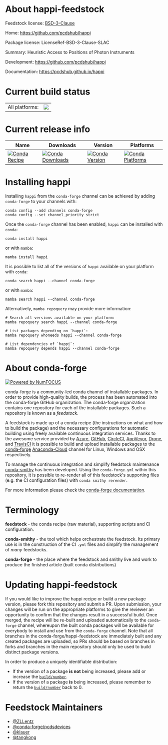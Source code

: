 About happi-feedstock
=====================

Feedstock license: [BSD-3-Clause](https://github.com/conda-forge/happi-feedstock/blob/main/LICENSE.txt)

Home: https://github.com/pcdshub/happi

Package license: LicenseRef-BSD-3-Clause-SLAC

Summary: Heuristic Access to Positions of Photon Instruments

Development: https://github.com/pcdshub/happi

Documentation: https://pcdshub.github.io/happi

Current build status
====================


<table><tr><td>All platforms:</td>
    <td>
      <a href="https://dev.azure.com/conda-forge/feedstock-builds/_build/latest?definitionId=9283&branchName=main">
        <img src="https://dev.azure.com/conda-forge/feedstock-builds/_apis/build/status/happi-feedstock?branchName=main">
      </a>
    </td>
  </tr>
</table>

Current release info
====================

| Name | Downloads | Version | Platforms |
| --- | --- | --- | --- |
| [![Conda Recipe](https://img.shields.io/badge/recipe-happi-green.svg)](https://anaconda.org/conda-forge/happi) | [![Conda Downloads](https://img.shields.io/conda/dn/conda-forge/happi.svg)](https://anaconda.org/conda-forge/happi) | [![Conda Version](https://img.shields.io/conda/vn/conda-forge/happi.svg)](https://anaconda.org/conda-forge/happi) | [![Conda Platforms](https://img.shields.io/conda/pn/conda-forge/happi.svg)](https://anaconda.org/conda-forge/happi) |

Installing happi
================

Installing `happi` from the `conda-forge` channel can be achieved by adding `conda-forge` to your channels with:

```
conda config --add channels conda-forge
conda config --set channel_priority strict
```

Once the `conda-forge` channel has been enabled, `happi` can be installed with `conda`:

```
conda install happi
```

or with `mamba`:

```
mamba install happi
```

It is possible to list all of the versions of `happi` available on your platform with `conda`:

```
conda search happi --channel conda-forge
```

or with `mamba`:

```
mamba search happi --channel conda-forge
```

Alternatively, `mamba repoquery` may provide more information:

```
# Search all versions available on your platform:
mamba repoquery search happi --channel conda-forge

# List packages depending on `happi`:
mamba repoquery whoneeds happi --channel conda-forge

# List dependencies of `happi`:
mamba repoquery depends happi --channel conda-forge
```


About conda-forge
=================

[![Powered by
NumFOCUS](https://img.shields.io/badge/powered%20by-NumFOCUS-orange.svg?style=flat&colorA=E1523D&colorB=007D8A)](https://numfocus.org)

conda-forge is a community-led conda channel of installable packages.
In order to provide high-quality builds, the process has been automated into the
conda-forge GitHub organization. The conda-forge organization contains one repository
for each of the installable packages. Such a repository is known as a *feedstock*.

A feedstock is made up of a conda recipe (the instructions on what and how to build
the package) and the necessary configurations for automatic building using freely
available continuous integration services. Thanks to the awesome service provided by
[Azure](https://azure.microsoft.com/en-us/services/devops/), [GitHub](https://github.com/),
[CircleCI](https://circleci.com/), [AppVeyor](https://www.appveyor.com/),
[Drone](https://cloud.drone.io/welcome), and [TravisCI](https://travis-ci.com/)
it is possible to build and upload installable packages to the
[conda-forge](https://anaconda.org/conda-forge) [Anaconda-Cloud](https://anaconda.org/)
channel for Linux, Windows and OSX respectively.

To manage the continuous integration and simplify feedstock maintenance
[conda-smithy](https://github.com/conda-forge/conda-smithy) has been developed.
Using the ``conda-forge.yml`` within this repository, it is possible to re-render all of
this feedstock's supporting files (e.g. the CI configuration files) with ``conda smithy rerender``.

For more information please check the [conda-forge documentation](https://conda-forge.org/docs/).

Terminology
===========

**feedstock** - the conda recipe (raw material), supporting scripts and CI configuration.

**conda-smithy** - the tool which helps orchestrate the feedstock.
                   Its primary use is in the construction of the CI ``.yml`` files
                   and simplify the management of *many* feedstocks.

**conda-forge** - the place where the feedstock and smithy live and work to
                  produce the finished article (built conda distributions)


Updating happi-feedstock
========================

If you would like to improve the happi recipe or build a new
package version, please fork this repository and submit a PR. Upon submission,
your changes will be run on the appropriate platforms to give the reviewer an
opportunity to confirm that the changes result in a successful build. Once
merged, the recipe will be re-built and uploaded automatically to the
`conda-forge` channel, whereupon the built conda packages will be available for
everybody to install and use from the `conda-forge` channel.
Note that all branches in the conda-forge/happi-feedstock are
immediately built and any created packages are uploaded, so PRs should be based
on branches in forks and branches in the main repository should only be used to
build distinct package versions.

In order to produce a uniquely identifiable distribution:
 * If the version of a package **is not** being increased, please add or increase
   the [``build/number``](https://docs.conda.io/projects/conda-build/en/latest/resources/define-metadata.html#build-number-and-string).
 * If the version of a package **is** being increased, please remember to return
   the [``build/number``](https://docs.conda.io/projects/conda-build/en/latest/resources/define-metadata.html#build-number-and-string)
   back to 0.

Feedstock Maintainers
=====================

* [@ZLLentz](https://github.com/ZLLentz/)
* [@conda-forge/pcdsdevices](https://github.com/conda-forge/pcdsdevices/)
* [@klauer](https://github.com/klauer/)
* [@tangkong](https://github.com/tangkong/)


